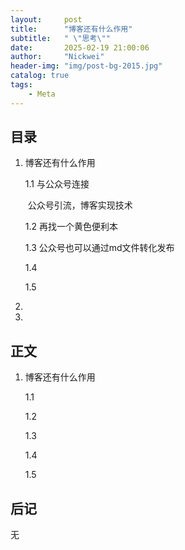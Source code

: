 ```yaml
---
layout:     post
title:      "博客还有什么作用"
subtitle:   " \"思考\""
date:       2025-02-19 21:00:06
author:     "Nickwei"
header-img: "img/post-bg-2015.jpg"
catalog: true
tags:
    - Meta
---
```


## 目录

1. 博客还有什么作用

    1.1 与公众号连接

    ​	公众号引流，博客实现技术

    1.2 再找一个黄色便利本

    1.3 公众号也可以通过md文件转化发布

    1.4 
    
    1.5 


1. 
2. 


## 正文

1. 博客还有什么作用

    1.1 

    1.2 

    1.3 

    1.4 

    1.5 




## 后记

无